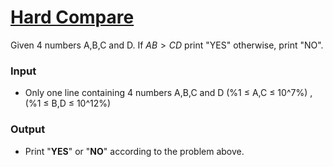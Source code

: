 # [Hard Compare](https://codeforces.com/group/MWSDmqGsZm/contest/219158/problem/Z)

Given 4 numbers A,B,C and D. 
If $AB > CD$ print "YES" otherwise, print "NO".

### Input

- Only one line containing 4 numbers A,B,C and D (%1 ≤ A,C ≤ 10^7%) , (%1 ≤ B,D ≤ 10^12%)

### Output

- Print "**YES**" or "**NO**" according to the problem above.